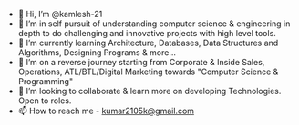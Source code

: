 - 👋 Hi, I’m @kamlesh-21
- 👀 I’m in self pursuit of understanding computer science & engineering in depth to do challenging and innovative projects with high level tools.
- 🌱 I’m currently learning Architecture, Databases, Data Structures and Algorithms, Designing Programs & more... 
- 👀 I’m on a reverse journey starting from Corporate & Inside Sales, Operations, ATL/BTL/Digital Marketing towards "Computer Science & Programming"
- 💞️ I’m looking to collaborate & learn more on developing Technologies. Open to roles.  
- 📫 How to reach me  - kumar2105k@gmail.com 

<!---
kamlesh-21/kamlesh-21 is a ✨ special ✨ repository because its `README.md` (this file) appears on your GitHub profile.
You can click the Preview link to take a look at your changes.
--->

